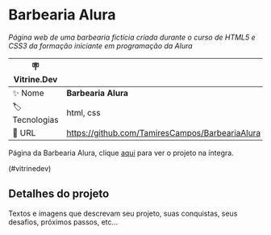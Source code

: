 # Barbearia Alura

*Página web de uma barbearia fictícia criada durante o curso de HTML5 e CSS3 da formação iniciante em programação da Alura*

| :placard: Vitrine.Dev |     |
| -------------  | --- |
| :sparkles: Nome        | **Barbearia Alura**
| :label: Tecnologias | html, css
| :rocket: URL         | https://github.com/TamiresCampos/BarbeariaAlura



Página da Barbearia Alura, clique [aqui](https://youtu.be/vhdn9b3D4vE) para ver o projeto na íntegra.




(#vitrinedev)

## Detalhes do projeto

Textos e imagens que descrevam seu projeto, suas conquistas, seus desafios, próximos passos, etc...
